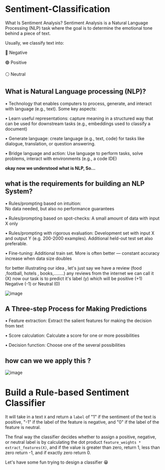 # Sentiment-Classification

What Is Sentiment Analysis?
Sentiment Analysis is a Natural Language Processing (NLP) task where the goal is to determine the emotional tone behind a piece of text.

Usually, we classify text into:

🔴 Negative

🟢 Positive

⚪ Neutral

## What is Natural Language processing (NLP)?

• Technology that enables computers to process, generate, and
interact with language (e.g., text). Some key aspects:

• Learn useful representations: capture meaning in a structured way that can be used for downstream tasks (e.g., embeddings used to classify a document)

• Generate language: create language (e.g., text, code) for tasks like dialogue, translation, or question answering.

• Bridge language and action: Use language to perform tasks, solve problems, interact with environments (e.g., a code IDE)

**okay now we understood what is NLP, So...** 
## what is the requirements for building an NLP System?
• Rules/prompting based on intuition:  
No data needed, but also no performance guarantees

• Rules/prompting based on spot-checks:
A small amount of data with input X only

• Rules/prompting with rigorous evaluation:
Development set with input X and output Y (e.g. 200-2000
examples). Additional held-out test set also preferable.

• Fine-tuning:
Additional train set. More is often better — constant
accuracy increase when data size doubles

for better illustrating our idea , let's just say we have a review (food ,football, hotels , books,........) any reviews from the internet 
we can call it (X) now our task is to predict it's label (y)  which will be positive (+1) Negative (-1) or Neutral (0)


![image](https://github.com/user-attachments/assets/22316828-a9d4-4195-840e-672ae717c19e)

## A Three-step Process for Making Predictions

• Feature extraction: Extract the salient features for making the decision from text

• Score calculation: Calculate a score for one or more possibilities

• Decision function: Choose one of the several possibilities

## how can we we apply this ? 

![image](https://github.com/user-attachments/assets/5e10c2e8-1acb-4f58-8e3a-1176e622952c)

# Build a Rule-based Sentiment Classifier
It will take in a text `X` and return a `label` of "1" if the sentiment of the text is positive, "-1" if the label of the feature is negative, and "0" if the label of the feature is neutral. 

The final way the classifier decides whether to assign a positive, negative, or neutral label is by calculating the dot product `feature_weights * extract_features(X)`, and if the value is greater than zero, return 1, less than zero return -1, and if exactly zero return 0.

Let's have some fun trying to design a classifier 😁
